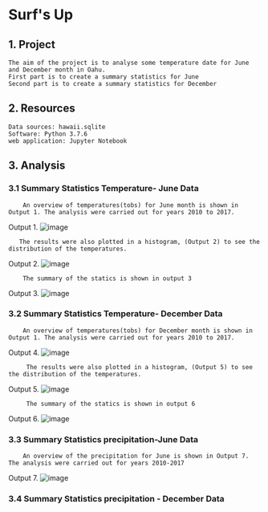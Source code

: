# Surf's Up
## 1. Project
    The aim of the project is to analyse some temperature date for June and December month in Oahu.
    First part is to create a summary statistics for June
    Second part is to create a summary statistics for December
    
## 2. Resources
    Data sources: hawaii.sqlite
    Software: Python 3.7.6
    web application: Jupyter Notebook
    
## 3. Analysis
### 3.1 Summary Statistics Temperature- June Data
        An overview of temperatures(tobs) for June month is shown in Output 1. The analysis were carried out for years 2010 to 2017.

Output 1. ![image](https://user-images.githubusercontent.com/85843030/130375760-ac8b49f9-380f-4c5e-80ef-dfa84a6cb968.png)

       
       The results were also plotted in a histogram, (Output 2) to see the distribution of the temperatures.
       
 Output 2. ![image](https://user-images.githubusercontent.com/85843030/130376103-ab7a78a9-8c35-4a6a-8a4a-a9909e1478ac.png)
      
        
        The summary of the statics is shown in output 3
Output 3. ![image](https://user-images.githubusercontent.com/85843030/130376338-7a6f0cf9-8320-4fba-8d79-c5b335dcf56d.png)


### 3.2 Summary Statistics Temperature- December Data
        An overview of temperatures(tobs) for December month is shown in Output 1. The analysis were carried out for years 2010 to 2017.

Output 4. ![image](https://user-images.githubusercontent.com/85843030/130377773-5a35edbc-e12d-43b6-950c-7a813e7292ac.png)

         The results were also plotted in a histogram, (Output 5) to see the distribution of the temperatures.
Output 5. ![image](https://user-images.githubusercontent.com/85843030/130377972-ffb49f77-1f22-4b55-92ff-ebee1ab78539.png)
         
         The summary of the statics is shown in output 6
Output 6. ![image](https://user-images.githubusercontent.com/85843030/130378169-e9e4693c-4602-49d0-8ddf-2fed8541e0d4.png)

### 3.3 Summary Statistics precipitation-June Data
        An overview of the precipitation for June is shown in Output 7. The analysis were carried out for years 2010-2017
        
Output 7. ![image](https://user-images.githubusercontent.com/85843030/130378470-67c9799a-0998-4ec2-b3c2-ddf234d437a8.png)




### 3.4 Summary Statistics precipitation - December Data
